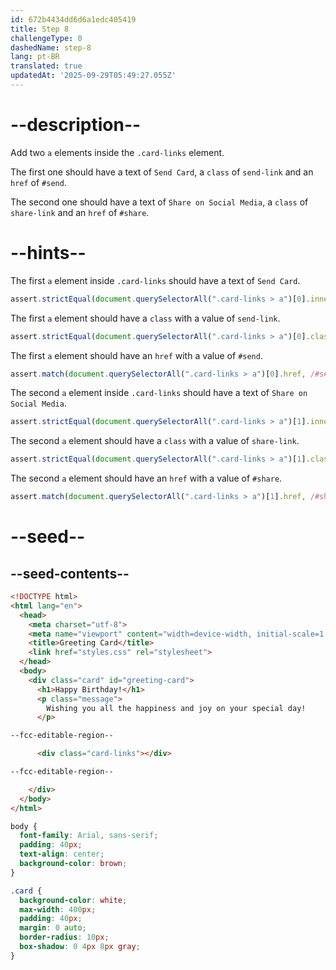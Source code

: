 ```yaml
---
id: 672b4434dd6d6a1edc405419
title: Step 8
challengeType: 0
dashedName: step-8
lang: pt-BR
translated: true
updatedAt: '2025-09-29T05:49:27.055Z'
---
```


# --description--

Add two `a` elements inside the `.card-links` element.

The first one should have a text of `Send Card`, a `class` of `send-link` and an `href` of `#send`.

The second one should have a text of `Share on Social Media`, a `class` of `share-link` and an `href` of `#share`.

# --hints--

The first `a` element inside `.card-links` should have a text of `Send Card`.

```js
assert.strictEqual(document.querySelectorAll(".card-links > a")[0].innerText, "Send Card");
```

The first `a` element should have a `class` with a value of `send-link`.

```js
assert.strictEqual(document.querySelectorAll(".card-links > a")[0].className, "send-link");
```

The first `a` element should have an `href` with a value of `#send`.

```js
assert.match(document.querySelectorAll(".card-links > a")[0].href, /#send$/);
```

The second `a` element inside `.card-links` should have a text of `Share on Social Media`.

```js
assert.strictEqual(document.querySelectorAll(".card-links > a")[1].innerText, "Share on Social Media");
```

The second `a` element should have a `class` with a value of `share-link`.

```js
assert.strictEqual(document.querySelectorAll(".card-links > a")[1].className, "share-link");
```

The second `a` element should have an `href` with a value of `#share`.

```js
assert.match(document.querySelectorAll(".card-links > a")[1].href, /#share$/);
```

# --seed--

## --seed-contents--

```html
<!DOCTYPE html>
<html lang="en">
  <head>
    <meta charset="utf-8">
    <meta name="viewport" content="width=device-width, initial-scale=1.0">
    <title>Greeting Card</title>
    <link href="styles.css" rel="stylesheet">
  </head>
  <body>
    <div class="card" id="greeting-card">
      <h1>Happy Birthday!</h1>
      <p class="message">
        Wishing you all the happiness and joy on your special day!
      </p>

--fcc-editable-region--

      <div class="card-links"></div>

--fcc-editable-region--

  	</div>
  </body>
</html>

```

```css
body {
  font-family: Arial, sans-serif;
  padding: 40px;
  text-align: center;
  background-color: brown;
}

.card {
  background-color: white;
  max-width: 400px;
  padding: 40px;
  margin: 0 auto;
  border-radius: 10px;
  box-shadow: 0 4px 8px gray;
}

```
